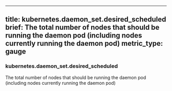 
---
title: kubernetes.daemon_set.desired_scheduled
brief: The total number of nodes that should be running the daemon pod (including nodes currently running the daemon pod)
metric_type: gauge
---
### kubernetes.daemon_set.desired_scheduled

The total number of nodes that should be running the daemon pod (including nodes currently running the daemon pod)
